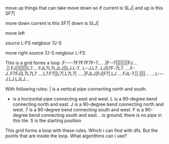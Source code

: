 
move up
things that can take move down
so if current is SLJ|
and up is this SF7|

move down
current is this SF7|
down is  SLJ|

move left

source L-FS
neigbour 7J-S

move right
source 7J-S
neigbour L-FS

This is a grid forms a loop
.F----7F7F7F7F-7....
.|F--7||||||||FJ....
.||.FJ||||||||L7....
FJL7L7LJLJ||LJ.L-7..
L--J.L7...LJS7F-7L7.
....F-J..F7FJ|L7L7L7
....L7.F7||L7|.L7L7|
.....|FJLJ|FJ|F7|.LJ
....FJL-7.||.||||...
....L---J.LJ.LJLJ...

With following rules:
| is a vertical pipe connecting north and south.
- is a horizontal pipe connecting east and west.
L is a 90-degree bend connecting north and east.
J is a 90-degree bend connecting north and west.
7 is a 90-degree bend connecting south and west.
F is a 90-degree bend connecting south and east.
. is ground; there is no pipe in this tile.
S is the starting position

This grid forms a loop with these rules. Which i can find with dfs.
But the points that are inside the loop. What algorithms can i use?
